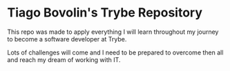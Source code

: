# Tiago Bovolin's Trybe Repository

This repo was made to apply everything I will learn throughout my journey
to become a software developer at Trybe.

Lots of challenges will come and I need to be prepared to overcome then all
and reach my dream of working with IT.
